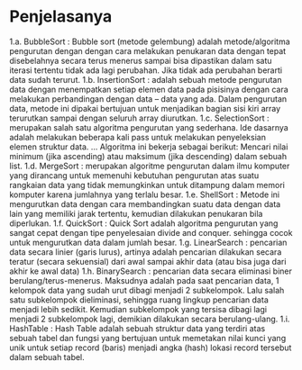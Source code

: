 # Penjelasanya
1.a. BubbleSort : Bubble sort (metode gelembung) adalah metode/algoritma pengurutan dengan dengan cara melakukan penukaran data dengan tepat disebelahnya secara terus menerus sampai bisa dipastikan dalam satu iterasi tertentu tidak ada lagi perubahan. Jika tidak ada perubahan berarti data sudah terurut.
1.b. InsertionSort : adalah sebuah metode pengurutan data dengan menempatkan setiap elemen data pada pisisinya dengan cara melakukan perbandingan dengan data – data yang ada. Dalam pengurutan data, metode ini dipakai bertujuan untuk menjadikan bagian sisi kiri array terurutkan sampai dengan seluruh array diurutkan.
1.c. SelectionSort : merupakan salah satu algoritma pengurutan yang sederhana. Ide dasarnya adalah melakukan beberapa kali pass untuk melakukan penyeleksian elemen struktur data. ... Algoritma ini bekerja sebagai berikut: Mencari nilai minimum (jika ascending) atau maksimum (jika descending) dalam sebuah list.
1.d. MergeSort : merupakan algoritme pengurutan dalam ilmu komputer yang dirancang untuk memenuhi kebutuhan pengurutan atas suatu rangkaian data yang tidak memungkinkan untuk ditampung dalam memori komputer karena jumlahnya yang terlalu besar.
1.e. ShellSort : Metode ini mengurutkan data dengan cara membandingkan suatu data dengan data lain yang memiliki jarak tertentu, kemudian dilakukan penukaran bila diperlukan.
1.f. QuickSort : Quick Sort adalah algoritma pengurutan yang sangat cepat dengan tipe penyelesaian divide and conquer. sehingga cocok untuk mengurutkan data dalam jumlah besar.
1.g. LinearSearch : pencarian data secara linier (garis lurus), artinya adalah pencarian dilakukan secara teratur (secara sekuensial) dari awal sampai akhir data (atau bisa juga dari akhir ke awal data)
1.h. BinarySearch : pencarian data secara eliminasi biner berulang/terus-menerus. Maksudnya adalah pada saat pencarian data, 1 kelompok data yang sudah urut dibagi menjadi 2 subkelompok. Lalu salah satu subkelompok dieliminasi, sehingga ruang lingkup pencarian data menjadi lebih sedikit. Kemudian subkelompok yang tersisa dibagi lagi menjadi 2 subkelompok lagi, demikian dilakukan secara berulang-ulang.
1.i. HashTable : Hash Table adalah sebuah struktur data yang terdiri atas sebuah tabel dan fungsi yang bertujuan untuk memetakan nilai kunci yang unik untuk setiap record (baris) menjadi angka (hash) lokasi record tersebut dalam sebuah tabel.
